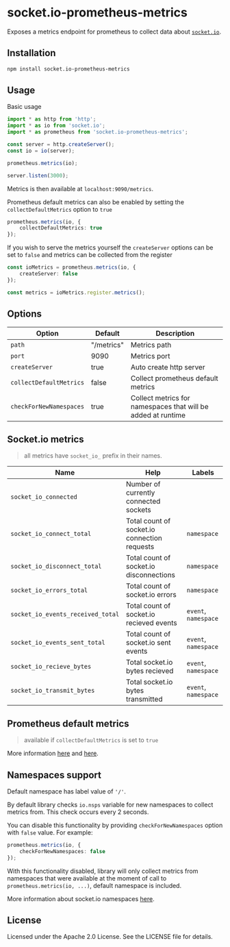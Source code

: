 # socket.io-prometheus-metrics

Exposes a metrics endpoint for prometheus to collect data about [`socket.io`](https://github.com/socketio/socket.io).

## Installation

```bash
npm install socket.io-prometheus-metrics
```

## Usage

Basic usage

```ts
import * as http from 'http';
import * as io from 'socket.io';
import * as prometheus from 'socket.io-prometheus-metrics';

const server = http.createServer();
const io = io(server);

prometheus.metrics(io);

server.listen(3000);
```
Metrics is then available at `localhost:9090/metrics`.

Prometheus default metrics can also be enabled by setting the `collectDefaultMetrics` option to `true`

```ts
prometheus.metrics(io, {
    collectDefaultMetrics: true
});
```

If you wish to serve the metrics yourself the `createServer` options can be set to `false` and metrics can be collected from the register
```ts
const ioMetrics = prometheus.metrics(io, {
    createServer: false
});

const metrics = ioMetrics.register.metrics();
```

## Options

| Option                    | Default       | Description                                                  |
| ------------------------- | --------------| ------------------------------------------------------------ |
| `path`                    | "/metrics"    | Metrics path                                                 |
| `port`                    | 9090          | Metrics port                                                 |
| `createServer`            | true          | Auto create http server                                      |
| `collectDefaultMetrics`   | false         | Collect prometheus default metrics                           |
| `checkForNewNamespaces`   | true          | Collect metrics for namespaces that will be added at runtime |

## Socket.io metrics

> all metrics have `socket_io_` prefix in their names.

| Name                              | Help                                         | Labels               |
| --------------------------------- | ---------------------------------------------| -------------------  |
| `socket_io_connected`             | Number of currently connected sockets        |                      |
| `socket_io_connect_total`         | Total count of socket.io connection requests | `namespace`          |
| `socket_io_disconnect_total`      | Total count of socket.io disconnections      | `namespace`          |
| `socket_io_errors_total`          | Total count of socket.io errors              | `namespace`          |
| `socket_io_events_received_total` | Total count of socket.io recieved events     | `event`, `namespace` |
| `socket_io_events_sent_total`     | Total count of socket.io sent events         | `event`, `namespace` |
| `socket_io_recieve_bytes`         | Total socket.io bytes recieved               | `event`, `namespace` |
| `socket_io_transmit_bytes`        | Total socket.io bytes transmitted            | `event`, `namespace` |

## Prometheus default metrics
> available if `collectDefaultMetrics` is set to `true`

More information [here](https://github.com/siimon/prom-client#default-metrics) and [here](https://prometheus.io/docs/instrumenting/writing_clientlibs/#standard-and-runtime-collectors).

## Namespaces support

Default namespace has label value of `'/'`.

By default library checks `io.nsps` variable for new namespaces to collect metrics from. This check occurs every 2 seconds. 

You can disable this functionality by providing `checkForNewNamespaces` option with `false` value.
For example:

```ts
prometheus.metrics(io, {
    checkForNewNamespaces: false
});
```

With this functionality disabled, library will only collect metrics from namespaces that 
were available at the moment of call to `prometheus.metrics(io, ...)`, 
default namespace is included.  

More information about socket.io namespaces [here](https://socket.io/docs/rooms-and-namespaces).   

## License

Licensed under the Apache 2.0 License. See the LICENSE file for details.